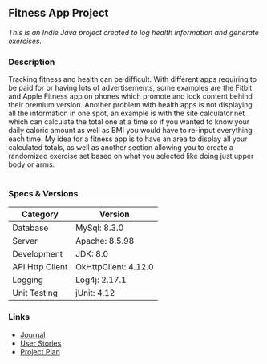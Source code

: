 ## Fitness App Project
*This is an Indie Java project created to log health information and generate exercises.*

### Description
Tracking fitness and health can be difficult. 
With different apps requiring to be paid for or having lots of advertisements, 
some examples are the Fitbit and Apple Fitness app on phones which promote 
and lock content behind their premium version. Another problem with health 
apps is not displaying all the information in one spot, an example is with 
the site calculator.net which can calculate the total one at a time so if 
you wanted to know your daily caloric amount as well as BMI you would have 
to re-input everything each time. My idea for a fitness app is to have an 
area to display all your calculated totals, as well as another section 
allowing you to create a randomized exercise set based on what you selected 
like doing just upper body or arms.
    <br><br>
### Specs & Versions
| Category        | Version              |
|-----------------|----------------------|
| Database        | MySql: 8.3.0         |
| Server          | Apache: 8.5.98       |
| Development     | JDK: 8.0             |
| API Http Client | OkHttpClient: 4.12.0 |
| Logging         | Log4j: 2.17.1        |
| Unit Testing    | jUnit: 4.12          |

### Links
- [Journal](journal.md)
- [User Stories](Mockups/UserStories.md)
- [Project Plan](Mockups/plan.md)
